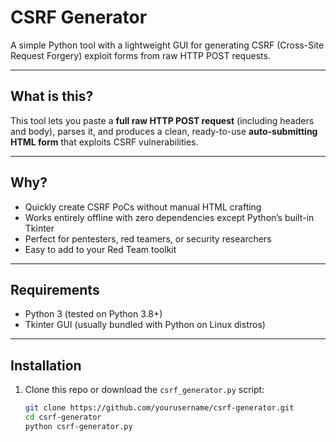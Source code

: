 # CSRF Generator

A simple Python tool with a lightweight GUI for generating CSRF (Cross-Site Request Forgery) exploit forms from raw HTTP POST requests.

---

## What is this?

This tool lets you paste a **full raw HTTP POST request** (including headers and body), parses it, and produces a clean, ready-to-use **auto-submitting HTML form** that exploits CSRF vulnerabilities.

---

## Why?

- Quickly create CSRF PoCs without manual HTML crafting  
- Works entirely offline with zero dependencies except Python’s built-in Tkinter  
- Perfect for pentesters, red teamers, or security researchers  
- Easy to add to your Red Team toolkit

---

## Requirements

- Python 3 (tested on Python 3.8+)  
- Tkinter GUI (usually bundled with Python on Linux distros)

---

## Installation

1. Clone this repo or download the `csrf_generator.py` script:

   ```bash
   git clone https://github.com/yourusername/csrf-generator.git
   cd csrf-generator
   python csrf-generator.py
